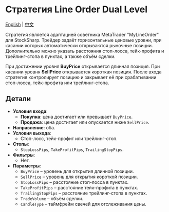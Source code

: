 # Стратегия Line Order Dual Level
[English](README.md) | [中文](README_cn.md)

Стратегия является адаптацией советника MetaTrader "MyLineOrder" для StockSharp. Трейдер задаёт горизонтальные ценовые уровни, при касании которых автоматически открываются рыночные позиции. Дополнительно можно указать расстояния стоп-лосса, тейк-профита и трейлинг-стопа в пунктах, а также объём сделки.

При достижении уровня **BuyPrice** открывается длинная позиция. При касании уровня **SellPrice** открывается короткая позиция. После входа стратегия контролирует позицию и закрывает её при срабатывании стоп-лосса, тейк-профита или трейлинг-стопа.

## Детали

- **Условия входа**:
  - **Покупка**: цена достигает или превышает `BuyPrice`.
  - **Продажа**: цена достигает или опускается ниже `SellPrice`.
- **Направление**: оба.
- **Условия выхода**:
  - Стоп-лосс, тейк-профит или трейлинг-стоп.
- **Стопы**:
  - `StopLossPips`, `TakeProfitPips`, `TrailingStopPips`.
- **Фильтры**:
  - Нет.
- **Параметры**:
  - `BuyPrice` – уровень для открытия длинной позиции.
  - `SellPrice` – уровень для открытия короткой позиции.
  - `StopLossPips` – расстояние стоп-лосса в пунктах.
  - `TakeProfitPips` – расстояние тейк-профита в пунктах.
  - `TrailingStopPips` – расстояние трейлинг-стопа в пунктах.
  - `TradeVolume` – объём сделки.
  - `CandleType` – таймфрейм свечей для отслеживания цены.
